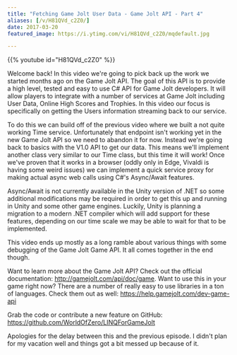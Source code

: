 ```yaml
---
title: "Fetching Game Jolt User Data - Game Jolt API - Part 4"
aliases: [/v/H81QVd_c2Z0/]
date: 2017-03-20
featured_image: https://i.ytimg.com/vi/H81QVd_c2Z0/mqdefault.jpg

---
```


{{% youtube id="H81QVd_c2Z0" %}}

Welcome back! In this video we're going to pick back up the work we started months ago on the Game Jolt API. The goal of this API is to provide a high level, tested and easy to use C# API for Game Jolt developers. It will allow players to integrate with a number of services at Game Jolt including User Data, Online High Scores and Trophies. In this video our focus is specifically on getting the Users information streaming back to our service.

To do this we can build off of the previous video where we built a not quite working Time service. Unfortunately that endpoint isn't working yet in the new Game Jolt API so we need to abandon it for now. Instead we're going back to basics with the V1.0 API to get our data. This means we'll implement another class very similar to our Time class, but this time it will work! Once we've proven that it works in a browser (oddly only in Edge, Vivaldi is having some weird issues) we can implement a quick service proxy for making actual async web calls using C#'s Async/Await features.

Async/Await is not currently available in the Unity version of .NET so some additional modifications may be required in order to get this up and running in Unity and some other game engines. Luckily, Unity is planning a migration to a modern .NET compiler which will add support for these features, depending on our time scale we may be able to wait for that to be implemented.

This video ends up mostly as a long ramble about various things with some debugging of the Game Jolt Game API. It all comes together in the end though.

Want to learn more about the Game Jolt API? Check out the official documentation: http://gamejolt.com/api/doc/game. Want to use this in your game right now? There are a number of really easy to use libraries in a ton of languages. Check them out as well: https://help.gamejolt.com/dev-game-api

Grab the code or contribute a new feature on GitHub: https://github.com/WorldOfZero/LINQForGameJolt


Apologies for the delay between this and the previous episode. I didn't plan for my vacation well and things got a bit messed up because of it.